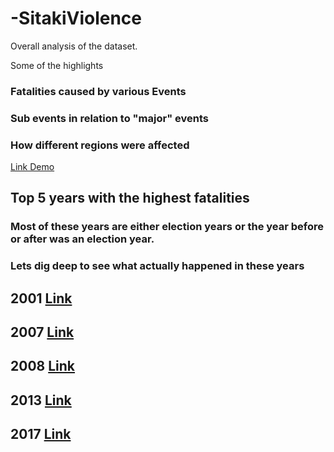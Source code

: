# -SitakiViolence

Overall analysis of the dataset. 

Some of the highlights 
### Fatalities caused by various Events
### Sub events in relation to "major" events
### How different regions were affected

[Link Demo](https://colab.research.google.com/drive/1VMQqhzGDdf-wPqqJIgE7mlE1pkHzNKQZ#scrollTo=7qYu1ILlC62e)


## Top 5 years with the highest fatalities
### Most of these years are either election years or the year before or after was an election year.
### Lets dig deep to see what actually happened in these years


## 2001 [Link](https://colab.research.google.com/github/davidkiama/-SitakiViolence/blob/main/2001-violence_Ke.ipynb)


## 2007 [Link](https://colab.research.google.com/github/davidkiama/-SitakiViolence/blob/main/2007-violence_Ke.ipynb)


## 2008 [Link](https://colab.research.google.com/github/davidkiama/-SitakiViolence/blob/main/2008-violence_Ke.ipynb)


## 2013 [Link](https://colab.research.google.com/github/davidkiama/-SitakiViolence/blob/main/2013-violence_Ke.ipynb)


## 2017 [Link](https://colab.research.google.com/github/davidkiama/-SitakiViolence/blob/main/2017-violence_Ke.ipynb)
